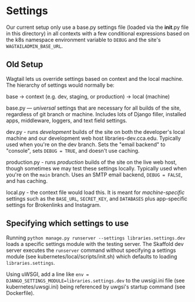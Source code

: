 # Settings

Our current setup only use a base.py settings file (loaded via the __init__.py file in this directory) in all contexts with a few conditional expressions based on the k8s namespace environment variable to `DEBUG` and the site's `WAGTAILADMIN_BASE_URL`.

## Old Setup

Wagtail lets us override settings based on context and the local machine. The hierarchy of settings would normally be:

base -> context (e.g. dev, staging, or production) -> local (machine)

base.py — _universal_ settings that are necessary for all builds of the site, regardless of git branch or machine. Includes lots of Django filler, installed apps, middleware, loggers, and text field settings.

dev.py - runs _development_ builds of the site on both the developer's local machine and our development web host libraries-dev.cca.edu. Typically used when you're on the dev branch. Sets the "email backend" to "console", sets `DEBUG = TRUE`, and doesn't use caching.

production.py - runs _production_ builds of the site on the live web host, though sometimes we may test these settings locally. Typically used when you're on the `main` branch. Uses an SMTP email backend, `DEBUG = FALSE`, and has caching.

local.py - the context file would load this. It is meant for _machine-specific_ settings such as the `BASE_URL`, `SECRET_KEY`, and `DATABASES` plus app-specific settings for Brokenlinks and Instagram.

## Specifying which settings to use

Running `python manage.py runserver --settings libraries.settings.dev` loads a specific settings module with the testing server. The Skaffold dev server executes the `runserver` command without specifying a settings module (see kubernetes/local/scripts/init.sh) which defaults to loading `libraries.settings`.

Using uWSGI, add a line like `env = DJANGO_SETTINGS_MODULE=libraries.settings.dev` to the uwsigi.ini file (see kubernetes/uwsgi.ini) being referenced by uwgsi's startup command (see Dockerfile).

